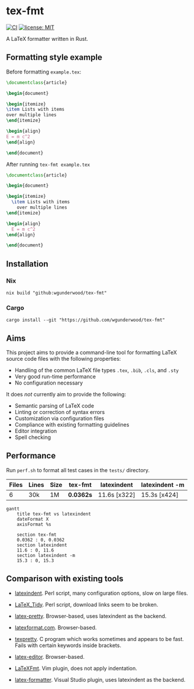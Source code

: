 # tex-fmt

[![CI](
https://github.com/wgunderwood/tex-fmt/actions/workflows/flake.yml/badge.svg)](
https://github.com/wgunderwood/tex-fmt/actions/workflows/flake.yml)
[![license: MIT](
https://shields.io/badge/license-MIT-blue.svg)](
https://mit-license.org/)

A LaTeX formatter written in Rust.

## Formatting style example

Before formatting `example.tex`:

``` tex
\documentclass{article}

\begin{document}

\begin{itemize}
\item Lists with items
over multiple lines
\end{itemize}

\begin{align}
E = m c^2
\end{align}

\end{document}
```

After running `tex-fmt example.tex`

``` tex
\documentclass{article}

\begin{document}

\begin{itemize}
  \item Lists with items
    over multiple lines
\end{itemize}

\begin{align}
  E = m c^2
\end{align}

\end{document}
```

## Installation

### Nix

``` shell
nix build "github:wgunderwood/tex-fmt"
```

### Cargo

``` shell
cargo install --git "https://github.com/wgunderwood/tex-fmt"
```
## Aims

This project aims to provide a command-line tool for formatting
LaTeX source code files with the following properties:

- Handling of the common LaTeX file types `.tex`, `.bib`, `.cls`, and `.sty`
- Very good run-time performance
- No configuration necessary

It does *not* currently aim to provide the following:

- Semantic parsing of LaTeX code
- Linting or correction of syntax errors
- Customization via configuration files
- Compliance with existing formatting guidelines
- Editor integration
- Spell checking

## Performance

Run `perf.sh` to format all test cases in the `tests/` directory.

| **Files** | **Lines** | **Size** | **tex-fmt** | **latexindent** | **latexindent -m** |
| --- | --- | --- | --- | --- | --- |
| 6 | 30k | 1M | **0.0362s** | 11.6s [x322] | 15.3s [x424] |

```mermaid
gantt
    title tex-fmt vs latexindent
    dateFormat X
    axisFormat %s

    section tex-fmt
    0.0362 : 0, 0.0362
    section latexindent
    11.6 : 0, 11.6
    section latexindent -m
    15.3 : 0, 15.3
```

## Comparison with existing tools

- [latexindent](https://github.com/cmhughes/latexindent.pl).
Perl script, many configuration options, slow on large files.

- [LaTeX\_Tidy](http://bfc.sfsu.edu/cgi-bin/hsu.pl?LaTeX_Tidy).
Perl script, download links seem to be broken.

- [latex-pretty](https://c.albert-thompson.com/latex-pretty/).
Browser-based, uses latexindent as the backend.

- [latexformat.com](https://latexformat.com/).
Browser-based.

- [texpretty](http://ftp.math.utah.edu/pub/texpretty/).
C program which works sometimes and appears to be fast.
Fails with certain keywords inside brackets.

- [latex-editor](https://latex-editor.pages.dev/formatter/).
Browser-based.

- [LaTeXFmt](https://github.com/engeljh/vim-latexfmt).
Vim plugin, does not apply indentation.

- [latex-formatter](https://github.com/nfode/latex-formatter).
Visual Studio plugin, uses latexindent as the backend.
